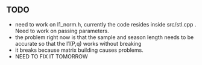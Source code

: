 ## TODO

* need to work on l1_norm.h, currently the code resides inside src/stl.cpp . Need to work on passing parameters.
* the problem right now is that the sample and season length needs to be accurate so that the l1(P,q) works without breaking
* it breaks because matrix building causes problems.
* NEED TO FIX IT TOMORROW